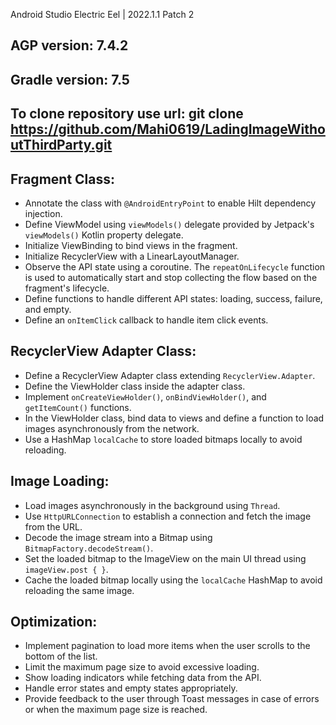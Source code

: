 

Android Studio Electric Eel | 2022.1.1 Patch 2


## AGP version: 7.4.2
## Gradle version: 7.5


## To clone repository use url: git clone https://github.com/Mahi0619/LadingImageWithoutThirdParty.git


## Fragment Class:
- Annotate the class with `@AndroidEntryPoint` to enable Hilt dependency injection.
- Define ViewModel using `viewModels()` delegate provided by Jetpack's `viewModels()` Kotlin property delegate.
- Initialize ViewBinding to bind views in the fragment.
- Initialize RecyclerView with a LinearLayoutManager.
- Observe the API state using a coroutine. The `repeatOnLifecycle` function is used to automatically start and stop collecting the flow based on the fragment's lifecycle.
- Define functions to handle different API states: loading, success, failure, and empty.
- Define an `onItemClick` callback to handle item click events.

## RecyclerView Adapter Class:
- Define a RecyclerView Adapter class extending `RecyclerView.Adapter`.
- Define the ViewHolder class inside the adapter class.
- Implement `onCreateViewHolder()`, `onBindViewHolder()`, and `getItemCount()` functions.
- In the ViewHolder class, bind data to views and define a function to load images asynchronously from the network.
- Use a HashMap `localCache` to store loaded bitmaps locally to avoid reloading.

## Image Loading:
- Load images asynchronously in the background using `Thread`.
- Use `HttpURLConnection` to establish a connection and fetch the image from the URL.
- Decode the image stream into a Bitmap using `BitmapFactory.decodeStream()`.
- Set the loaded bitmap to the ImageView on the main UI thread using `imageView.post { }`.
- Cache the loaded bitmap locally using the `localCache` HashMap to avoid reloading the same image.

## Optimization:
- Implement pagination to load more items when the user scrolls to the bottom of the list.
- Limit the maximum page size to avoid excessive loading.
- Show loading indicators while fetching data from the API.
- Handle error states and empty states appropriately.
- Provide feedback to the user through Toast messages in case of errors or when the maximum page size is reached.
